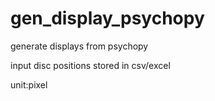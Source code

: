 # gen_display_psychopy

generate displays from psychopy

input disc positions stored in csv/excel

unit:pixel